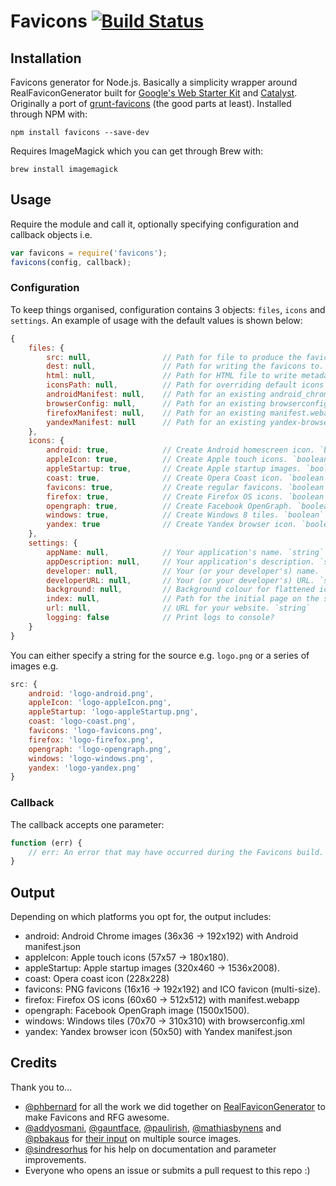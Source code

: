 # Favicons [![Build Status](https://travis-ci.org/haydenbleasel/favicons.svg?branch=node)](https://travis-ci.org/haydenbleasel/favicons)

## Installation

Favicons generator for Node.js. Basically a simplicity wrapper around RealFaviconGenerator built for [Google's Web Starter Kit](https://github.com/google/web-starter-kit) and [Catalyst](https://github.com/haydenbleasel/catalyst). Originally a port of [grunt-favicons](https://github.com/gleero/grunt-favicons/) (the good parts at least). Installed through NPM with:

    npm install favicons --save-dev

Requires ImageMagick which you can get through Brew with:

    brew install imagemagick

## Usage

Require the module and call it, optionally specifying configuration and callback objects i.e.

```js
var favicons = require('favicons');
favicons(config, callback);
```

### Configuration

To keep things organised, configuration contains 3 objects: `files`, `icons` and `settings`. An example of usage with the default values is shown below:

```js
{
    files: {
        src: null,                // Path for file to produce the favicons. `string` or `object`
        dest: null,               // Path for writing the favicons to. `string`
        html: null,               // Path for HTML file to write metadata. `string`
        iconsPath: null,          // Path for overriding default icons path. `string`
        androidManifest: null,    // Path for an existing android_chrome_manifest.json. `string`
        browserConfig: null,      // Path for an existing browserconfig.xml. `string`
        firefoxManifest: null,    // Path for an existing manifest.webapp. `string`
        yandexManifest: null      // Path for an existing yandex-browser-manifest.json. `string`
    },
    icons: {
        android: true,            // Create Android homescreen icon. `boolean`
        appleIcon: true,          // Create Apple touch icons. `boolean`
        appleStartup: true,       // Create Apple startup images. `boolean`
        coast: true,              // Create Opera Coast icon. `boolean`
        favicons: true,           // Create regular favicons. `boolean`
        firefox: true,            // Create Firefox OS icons. `boolean`
        opengraph: true,          // Create Facebook OpenGraph. `boolean`
        windows: true,            // Create Windows 8 tiles. `boolean`
        yandex: true              // Create Yandex browser icon. `boolean`
    },
    settings: {
        appName: null,            // Your application's name. `string`
        appDescription: null,     // Your application's description. `string`
        developer: null,          // Your (or your developer's) name. `string`
        developerURL: null,       // Your (or your developer's) URL. `string`
        background: null,         // Background colour for flattened icons. `string`
        index: null,              // Path for the initial page on the site. `string`
        url: null,                // URL for your website. `string`
        logging: false            // Print logs to console?
    }
}
```

You can either specify a string for the source e.g. `logo.png` or a series of images e.g.

```js
src: {
    android: 'logo-android.png',
    appleIcon: 'logo-appleIcon.png',
    appleStartup: 'logo-appleStartup.png',
    coast: 'logo-coast.png',
    favicons: 'logo-favicons.png',
    firefox: 'logo-firefox.png',
    opengraph: 'logo-opengraph.png',
    windows: 'logo-windows.png',
    yandex: 'logo-yandex.png'
}
```

### Callback

The callback accepts one parameter:

```js
function (err) {
    // err: An error that may have occurred during the Favicons build. `object`
}
```

## Output

Depending on which platforms you opt for, the output includes:

- android: Android Chrome images (36x36 -> 192x192) with Android manifest.json
- appleIcon: Apple touch icons (57x57 -> 180x180).
- appleStartup: Apple startup images (320x460 -> 1536x2008).
- coast: Opera coast icon (228x228)
- favicons: PNG favicons (16x16 -> 192x192) and ICO favicon (multi-size).
- firefox: Firefox OS icons (60x60 -> 512x512) with manifest.webapp
- opengraph: Facebook OpenGraph image (1500x1500).
- windows: Windows tiles (70x70 -> 310x310) with browserconfig.xml
- yandex: Yandex browser icon (50x50) with Yandex manifest.json

## Credits

Thank you to...

- [@phbernard](https://github.com/phbernard) for all the work we did together on [RealFaviconGenerator](https://github.com/realfavicongenerator) to make Favicons and RFG awesome.
- [@addyosmani](https://github.com/addyosmani), [@gauntface](https://github.com/gauntface), [@paulirish](https://github.com/paulirish), [@mathiasbynens](https://github.com/mathiasbynens) and [@pbakaus](https://github.com/pbakaus) for [their input](https://github.com/google/web-starter-kit/pull/442) on multiple source images.
- [@sindresorhus](https://github.com/sindresorhus) for his help on documentation and parameter improvements.
- Everyone who opens an issue or submits a pull request to this repo :)
